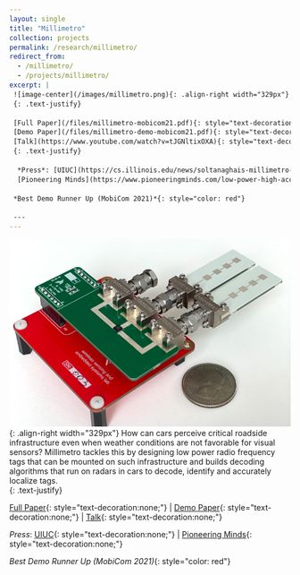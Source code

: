 ```yaml
---
layout: single
title: "Millimetro"
collection: projects
permalink: /research/millimetro/
redirect_from: 
  - /millimetro/
  - /projects/millimetro/
excerpt: |
 ![image-center](/images/millimetro.png){: .align-right width="329px"} How can cars perceive critical roadside infrastructure even when weather conditions are not favorable for visual sensors? Millimetro tackles this by designing low power radio frequency tags that can be mounted on such infrastructure and builds decoding algorithms that run on radars in cars to decode, identify and accurately localize tags. 
 {: .text-justify}

 [Full Paper](/files/millimetro-mobicom21.pdf){: style="text-decoration:none;"} &#124;
 [Demo Paper](/files/millimetro-demo-mobicom21.pdf){: style="text-decoration:none;"} &#124;
 [Talk](https://www.youtube.com/watch?v=tJGNltixOXA){: style="text-decoration:none;"}
 {: .text-justify}

  *Press*: [UIUC](https://cs.illinois.edu/news/soltanaghais-millimetro-delivers-a-low-power-high-accuracy-tag-that-can-improve-applications-ranging-from-autonomous-driving-to-the-metaverse){: style="text-decoration:none;"} &#124;
  [Pioneering Minds](https://www.pioneeringminds.com/low-power-high-accuracy-tag-improve-autonomous-driving/){: style="text-decoration:none;"}

 *Best Demo Runner Up (MobiCom 2021)*{: style="color: red"}
 
 ---
---
```

 ![image-center](/images/millimetro.png){: .align-right width="329px"} How can cars perceive critical roadside infrastructure even when weather conditions are not favorable for visual sensors? Millimetro tackles this by designing low power radio frequency tags that can be mounted on such infrastructure and builds decoding algorithms that run on radars in cars to decode, identify and accurately localize tags.  
 {: .text-justify}

 [Full Paper](/files/millimetro-mobicom21.pdf){: style="text-decoration:none;"} &#124;
 [Demo Paper](/files/millimetro-demo-mobicom21.pdf){: style="text-decoration:none;"} &#124;
 [Talk](https://www.youtube.com/watch?v=tJGNltixOXA){: style="text-decoration:none;"}

  *Press*: [UIUC](https://cs.illinois.edu/news/soltanaghais-millimetro-delivers-a-low-power-high-accuracy-tag-that-can-improve-applications-ranging-from-autonomous-driving-to-the-metaverse){: style="text-decoration:none;"} &#124;
  [Pioneering Minds](https://www.pioneeringminds.com/low-power-high-accuracy-tag-improve-autonomous-driving/){: style="text-decoration:none;"}

 *Best Demo Runner Up (MobiCom 2021)*{: style="color: red"}
